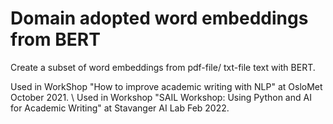 # Domain adopted word embeddings from BERT

Create a subset of word embeddings from pdf-file/ txt-file text with BERT. 

Used in WorkShop "How to improve academic writing with NLP" at OsloMet October 2021.  \\
Used in Workshop "SAIL Workshop: Using Python and AI for Academic Writing" at Stavanger AI Lab Feb 2022. 

